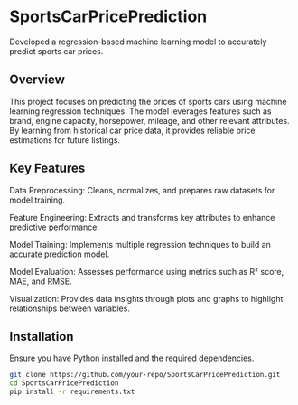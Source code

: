 # SportsCarPricePrediction
Developed a regression-based machine learning model to accurately predict sports car prices.
## Overview

This project focuses on predicting the prices of sports cars using machine learning regression techniques. The model leverages features such as brand, engine capacity, horsepower, mileage, and other relevant attributes. By learning from historical car price data, it provides reliable price estimations for future listings.

## Key Features

Data Preprocessing: Cleans, normalizes, and prepares raw datasets for model training.

Feature Engineering: Extracts and transforms key attributes to enhance predictive performance.

Model Training: Implements multiple regression techniques to build an accurate prediction model.

Model Evaluation: Assesses performance using metrics such as R² score, MAE, and RMSE.

Visualization: Provides data insights through plots and graphs to highlight relationships between variables.
## Installation
Ensure you have Python installed and the required dependencies.

```bash
git clone https://github.com/your-repo/SportsCarPricePrediction.git
cd SportsCarPricePrediction
pip install -r requirements.txt
